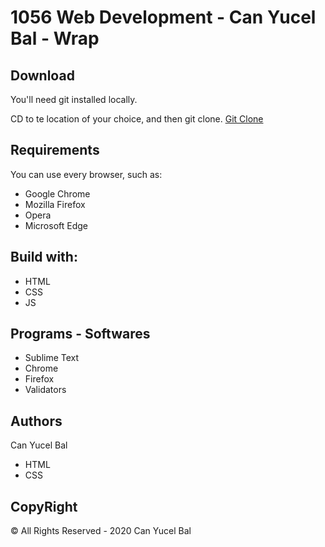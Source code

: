 # 1056 Web Development - Can Yucel Bal - Wrap

## Download
You'll need git installed locally.

CD to te location of your choice, and then git clone.
[Git Clone](https://github.com/canyucelbal/bal_can_wrap)

## Requirements
You can use every browser, such as:
<ul>
	<li>Google Chrome</li>
	<li>Mozilla Firefox</li>
	<li>Opera</li>
	<li>Microsoft Edge</li>
</ul>

## Build with:
<ul>
	<li>HTML</li>
	<li>CSS</li>
	<li>JS</li>
</ul>

## Programs - Softwares
<ul>
	<li>Sublime Text</li>
	<li>Chrome</li>
	<li>Firefox</li>
	<li>Validators</li>
</ul>

## Authors
Can Yucel Bal
<ul>
	<li>HTML</li>
	<li>CSS</li>
</ul>

## CopyRight
© All Rights Reserved - 2020 Can Yucel Bal
